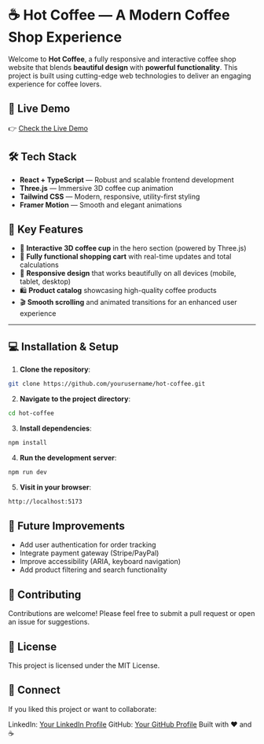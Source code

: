 # ☕ Hot Coffee — A Modern Coffee Shop Experience  

Welcome to **Hot Coffee**, a fully responsive and interactive coffee shop website that blends **beautiful design** with **powerful functionality**. This project is built using cutting-edge web technologies to deliver an engaging experience for coffee lovers.  

## 🚀 Live Demo  
👉 [Check the Live Demo](#) <!-- Replace `#` with the actual link -->  



## 🛠️ Tech Stack  

- **React + TypeScript** — Robust and scalable frontend development  
- **Three.js** — Immersive 3D coffee cup animation  
- **Tailwind CSS** — Modern, responsive, utility-first styling  
- **Framer Motion** — Smooth and elegant animations  


## 🎯 Key Features  

- 🚀 **Interactive 3D coffee cup** in the hero section (powered by Three.js)  
- 🛒 **Fully functional shopping cart** with real-time updates and total calculations  
- 📱 **Responsive design** that works beautifully on all devices (mobile, tablet, desktop)  
- 🛍️ **Product catalog** showcasing high-quality coffee products  
- 🎬 **Smooth scrolling** and animated transitions for an enhanced user experience  

---

## 💻 Installation & Setup  

1. **Clone the repository**:  
```bash
git clone https://github.com/yourusername/hot-coffee.git
```
2. **Navigate to the project directory**:
```bash
cd hot-coffee
```
3. **Install dependencies**:
```bash
npm install
```
4. **Run the development server**:
```bash
npm run dev
```
5. **Visit in your browser**:
```bash
http://localhost:5173
```

## 🚧 Future Improvements
- Add user authentication for order tracking
- Integrate payment gateway (Stripe/PayPal)
- Improve accessibility (ARIA, keyboard navigation)
- Add product filtering and search functionality

  
## 🙌 Contributing
Contributions are welcome! Please feel free to submit a pull request or open an issue for suggestions.

## 📄 License
This project is licensed under the MIT License.

## 💌 Connect
If you liked this project or want to collaborate:

LinkedIn: [Your LinkedIn Profile](https://www.linkedin.com/in/abdullahsoliman/)
GitHub: [Your GitHub Profile](https://github.com/Bodyhc)
Built with ❤️ and ☕
